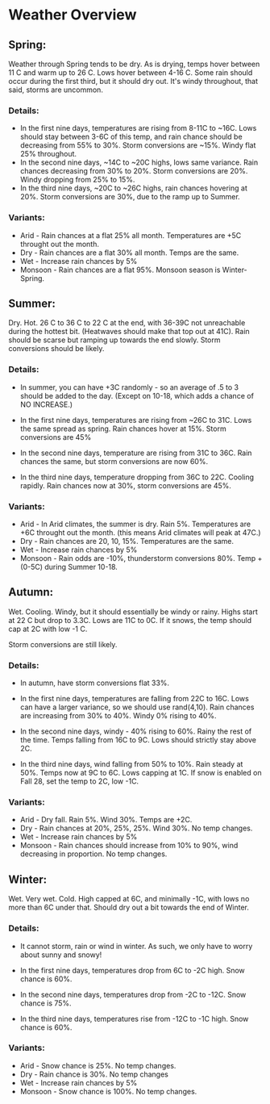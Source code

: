 # Weather Overview

## Spring:

Weather through Spring tends to be dry. As is drying, temps hover between 11 C and warm up to 26 C. Lows hover between 4-16 C. Some rain should occur during the first third, but it should dry out. It's windy throughout, that said, storms are uncommon.

### Details:

* In the first nine days, temperatures are rising from 8-11C to ~16C. Lows should stay between 3-6C of this temp, and rain chance should be decreasing from 55% to 30%. Storm conversions are ~15%. Windy flat 25% throughout.
* In the second nine days, ~14C to ~20C highs, lows same variance. Rain chances decreasing from 30% to 20%.  Storm conversions are 20%. Windy dropping from 25% to 15%.
* In the third nine days, ~20C to ~26C highs, rain chances hovering at 20%. Storm conversions are 30%, due to the ramp up to Summer.

### Variants:
* Arid - Rain chances at a flat 25% all month. Temperatures are +5C throught out the month.
* Dry - Rain chances are a flat 30% all month. Temps are the same.
* Wet - Increase rain chances by 5%
* Monsoon - Rain chances are a flat 95%. Monsoon season is Winter-Spring. 

## Summer: 

Dry. Hot. 26 C to 36 C to 22 C at the end, with 36-39C not unreachable during the hottest bit. (Heatwaves should make that top out at 41C). Rain should be scarse but ramping up towards the end slowly. Storm conversions should be likely.

### Details:
* In summer, you can have +3C randomly - so an average of .5 to 3 should be added to the day. (Except on 10-18, which adds a chance of NO INCREASE.)

* In the first nine days, temperatures are rising from ~26C to 31C. Lows the same spread as spring. Rain chances hover at 15%. Storm conversions are 45%
* In the second nine days, temperature are rising from 31C to 36C. Rain chances the same, but storm conversions are now 60%.
* In the third nine days, temperature dropping from 36C to 22C. Cooling rapidly. Rain chances now at 30%, storm conversions are 45%.

### Variants:
* Arid - In Arid climates, the summer is dry. Rain 5%. Temperatures are +6C throught out the month. (this means Arid climates will peak at 47C.)
* Dry - Rain chances are 20, 10, 15%. Temperatures are the same. 
* Wet - Increase rain chances by 5%
* Monsoon - Rain odds are -10%, thunderstorm conversions 80%. Temp +(0-5C) during Summer 10-18.

## Autumn:

Wet. Cooling. Windy, but it should essentially be windy or rainy. Highs start at 22 C but drop to 3.3C. Lows are 11C to 0C. If it snows, the temp should cap at 2C with low -1 C.

Storm conversions are still likely.

### Details:
* In autumn, have storm conversions flat 33%.

* In the first nine days, temperatures are falling from 22C to 16C. Lows can have a larger variance, so we should use rand(4,10). Rain chances are increasing from 30% to 40%. Windy 0% rising to 40%.
* In the second nine days, windy - 40% rising to 60%. Rainy the rest of the time. Temps falling from 16C to 9C. Lows should strictly stay above 2C. 
* In the third nine days, wind falling from 50% to 10%. Rain steady at 50%. Temps now at 9C to 6C. Lows capping at 1C. If snow is enabled on Fall 28, set the temp to 2C, low -1C.

### Variants:

* Arid - Dry fall. Rain 5%. Wind 30%. Temps are +2C.
* Dry - Rain chances at 20%, 25%, 25%. Wind 30%. No temp changes.
* Wet - Increase rain chances by 5%
* Monsoon - Rain chances should increase from 10% to 90%, wind decreasing in proportion. No temp changes.

## Winter: 

Wet. Very wet. Cold. High capped at 6C, and minimally -1C, with lows no more than 6C under that. Should dry out a bit towards the end of Winter.

### Details:
* It cannot storm, rain or wind in winter. As such, we only have to worry about sunny and snowy!

* In the first nine days, temperatures drop from 6C to -2C high. Snow chance is 60%.

* In the second nine days, temperatures drop from -2C to -12C. Snow chance is 75%. 

* In the third nine days, temperatures rise from -12C to -1C high. Snow chance is 60%.

### Variants:

* Arid - Snow chance is 25%. No temp changes.
* Dry - Rain chance is 30%. No temp changes
* Wet - Increase rain chances by 5%
* Monsoon - Snow chance is 100%. No temp changes.